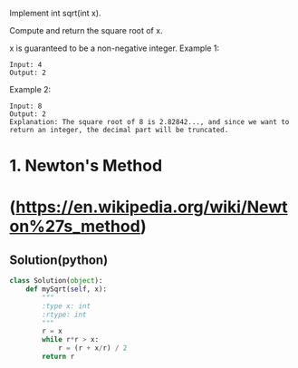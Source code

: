 Implement int sqrt(int x).

Compute and return the square root of x.

x is guaranteed to be a non-negative integer.
Example 1:
```
Input: 4
Output: 2
```
Example 2:
```
Input: 8
Output: 2
Explanation: The square root of 8 is 2.82842..., and since we want to return an integer, the decimal part will be truncated.
```
# 1. Newton's Method
# (https://en.wikipedia.org/wiki/Newton%27s_method)
## Solution(python)
```python
class Solution(object):
    def mySqrt(self, x):
        """
        :type x: int
        :rtype: int
        """
        r = x
        while r*r > x:
            r = (r + x/r) / 2
        return r
```
